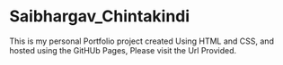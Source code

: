 # Saibhargav_Chintakindi
This is my personal Portfolio  project created Using HTML and CSS, and hosted using the GitHUb Pages, 
Please visit the Url Provided. 
